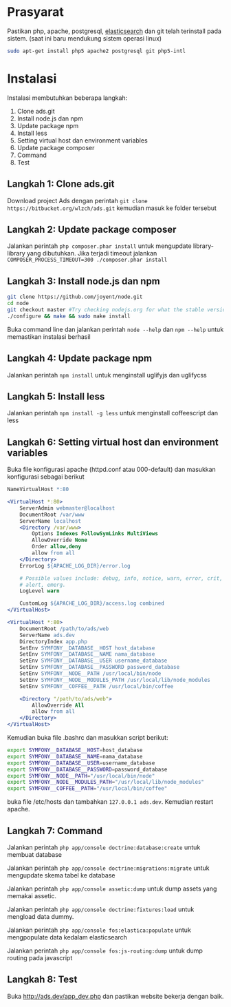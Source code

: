 # Prasyarat
Pastikan php, apache, postgresql, [elasticsearch](http://www.elasticsearch.org/guide/reference/setup/installation/) dan git telah terinstall pada sistem. (saat ini baru mendukung sistem operasi linux)

```sh
sudo apt-get install php5 apache2 postgresql git php5-intl
```

# Instalasi
Instalasi membutuhkan beberapa langkah:

1.  Clone ads.git
2.  Install node.js dan npm
3.  Update package npm
4.  Install less
5.  Setting virtual host dan environment variables
6.  Update package composer
7.  Command
8.  Test

## Langkah 1: Clone ads.git
Download project Ads dengan perintah `git clone https://bitbucket.org/wlzch/ads.git` kemudian masuk ke folder tersebut

## Langkah 2: Update package composer
Jalankan perintah `php composer.phar install` untuk mengupdate library-library yang dibutuhkan. Jika terjadi timeout jalankan `COMPOSER_PROCESS_TIMEOUT=300 ./composer.phar install`

## Langkah 3: Install node.js dan npm
```sh
git clone https://github.com/joyent/node.git
cd node
git checkout master #Try checking nodejs.org for what the stable version is
./configure && make && sudo make install
```

Buka command line dan jalankan perintah `node --help` dan `npm --help` untuk memastikan instalasi berhasil

## Langkah 4: Update package npm
Jalankan perintah `npm install` untuk menginstall uglifyjs dan uglifycss

## Langkah 5: Install less
Jalankan perintah `npm install -g less` untuk menginstall coffeescript dan less

## Langkah 6: Setting virtual host dan environment variables
Buka file konfigurasi apache (httpd.conf atau 000-default) dan masukkan konfigurasi sebagai berikut

```apache
NameVirtualHost *:80

<VirtualHost *:80>
	ServerAdmin webmaster@localhost
	DocumentRoot /var/www
	ServerName localhost
	<Directory /var/www>
		Options Indexes FollowSymLinks MultiViews
		AllowOverride None
		Order allow,deny
		allow from all
	</Directory>
	ErrorLog ${APACHE_LOG_DIR}/error.log

	# Possible values include: debug, info, notice, warn, error, crit,
	# alert, emerg.
	LogLevel warn

	CustomLog ${APACHE_LOG_DIR}/access.log combined
</VirtualHost>

<VirtualHost *:80>
    DocumentRoot /path/to/ads/web
    ServerName ads.dev
    DirectoryIndex app.php
    SetEnv SYMFONY__DATABASE__HOST host_database
    SetEnv SYMFONY__DATABASE__NAME nama_database
    SetEnv SYMFONY__DATABASE__USER username_database
    SetEnv SYMFONY__DATABASE__PASSWORD password_database
    SetEnv SYMFONY__NODE__PATH /usr/local/bin/node
    SetEnv SYMFONY__NODE__MODULES_PATH /usr/local/lib/node_modules
    SetEnv SYMFONY__COFFEE__PATH /usr/local/bin/coffee

    <Directory "/path/to/ads/web">
        AllowOverride All
        allow from all
    </Directory>
</VirtualHost>
```

Kemudian buka file .bashrc dan masukkan script berikut:

``` sh
export SYMFONY__DATABASE__HOST=host_database
export SYMFONY__DATABASE__NAME=nama_database
export SYMFONY__DATABASE__USER=username_database
export SYMFONY__DATABASE__PASSWORD=password_database
export SYMFONY__NODE__PATH="/usr/local/bin/node"
export SYMFONY__NODE__MODULES_PATH="/usr/local/lib/node_modules"
export SYMFONY__COFFEE__PATH="/usr/local/bin/coffee"
```

buka file /etc/hosts dan tambahkan `127.0.0.1 ads.dev`. Kemudian restart apache.

## Langkah 7: Command
Jalankan perintah `php app/console doctrine:database:create` untuk membuat database

Jalankan perintah `php app/console doctrine:migrations:migrate` untuk mengupdate skema tabel ke database

Jalankan perintah `php app/console assetic:dump` untuk dump assets yang memakai assetic.

Jalankan perintah `php app/console doctrine:fixtures:load` untuk mengload data dummy.

Jalankan perintah `php app/console fos:elastica:populate` untuk mengpopulate data kedalam elasticsearch

Jalankan perintah `php app/console fos:js-routing:dump` untuk dump routing pada javascript

## Langkah 8: Test
Buka http://ads.dev/app_dev.php dan pastikan website bekerja dengan baik.
